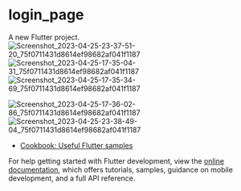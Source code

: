 # login_page

A new Flutter project.![Screenshot_2023-04-25-23-37-51-20_75f0711431d8614ef98682af041f1187](https://user-images.githubusercontent.com/89205025/234365445-a49b01d4-ed11-4915-a04b-d9417018fd49.jpg)      ![Screenshot_2023-04-25-17-35-04-31_75f0711431d8614ef98682af041f1187](https://user-images.githubusercontent.com/89205025/234366154-03efa7ea-739f-49ba-b31c-4794f8e98f95.jpg)           ![Screenshot_2023-04-25-17-35-34-69_75f0711431d8614ef98682af041f1187](https://user-images.githubusercontent.com/89205025/234366218-a4f35660-c46d-483d-aaa5-94b2ee52853f.jpg)

![Screenshot_2023-04-25-17-36-02-86_75f0711431d8614ef98682af041f1187](https://user-images.githubusercontent.com/89205025/234366323-75951854-65d1-4da0-8c19-590a56bf6c8b.jpg)![Screenshot_2023-04-25-23-38-49-04_75f0711431d8614ef98682af041f1187](https://user-images.githubusercontent.com/89205025/234366371-5393759d-1b8c-46e4-972c-b598e15e3025.jpg)

- [Cookbook: Useful Flutter samples](https://docs.flutter.dev/cookbook)

For help getting started with Flutter development, view the
[online documentation](https://docs.flutter.dev/), which offers tutorials,
samples, guidance on mobile development, and a full API reference.
